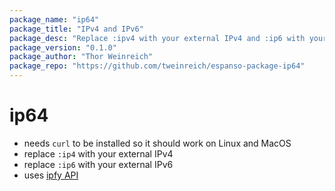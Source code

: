 ```yaml
---
package_name: "ip64"
package_title: "IPv4 and IPv6"
package_desc: "Replace :ipv4 with your external IPv4 and :ip6 with your IPv6 (Linux and MacOS)"
package_version: "0.1.0"
package_author: "Thor Weinreich"
package_repo: "https://github.com/tweinreich/espanso-package-ip64"
---
```

# ip64

- needs `curl` to be installed so it should work on Linux and MacOS
- replace `:ip4` with your external IPv4
- replace `:ip6` with your external IPv6
- uses [ipfy API](https://www.ipify.org/)

